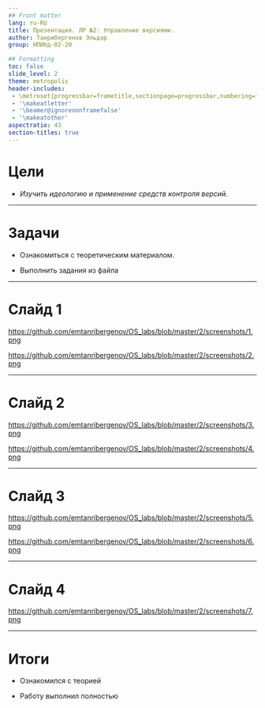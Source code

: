 ```yaml
---
## Front matter
lang: ru-RU
title: Презентация. ЛР №2: Управление версиями.
author: Танрибергенов Эльдар
group: НПИбд-02-20

## Formatting
toc: false
slide_level: 2
theme: metropolis
header-includes: 
 - \metroset{progressbar=frametitle,sectionpage=progressbar,numbering=fraction}
 - '\makeatletter'
 - '\beamer@ignorenonframefalse'
 - '\makeatother'
aspectratio: 43
section-titles: true
---
```


# Цели

- *Изучить идеологию и применение средств контроля версий.*


---

# Задачи

- Ознакомиться с теоретическим материалом.

- Выполнить задания из файла

---

# Слайд 1

https://github.com/emtanribergenov/OS_labs/blob/master/2/screenshots/1.png

https://github.com/emtanribergenov/OS_labs/blob/master/2/screenshots/2.png

---

# Слайд 2

https://github.com/emtanribergenov/OS_labs/blob/master/2/screenshots/3.png

https://github.com/emtanribergenov/OS_labs/blob/master/2/screenshots/4.png

---

# Слайд 3

https://github.com/emtanribergenov/OS_labs/blob/master/2/screenshots/5.png

https://github.com/emtanribergenov/OS_labs/blob/master/2/screenshots/6.png


---

# Слайд 4

https://github.com/emtanribergenov/OS_labs/blob/master/2/screenshots/7.png

------



# Итоги

- Ознакомился с теорией

- Работу выполнил полностью